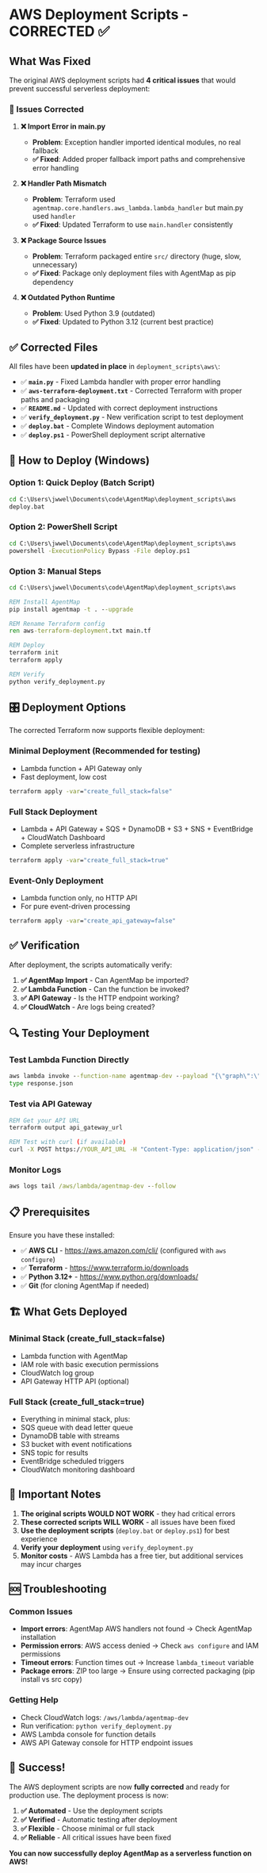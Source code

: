 # AWS Deployment Scripts - CORRECTED ✅

## What Was Fixed

The original AWS deployment scripts had **4 critical issues** that would prevent successful serverless deployment:

### 🔧 Issues Corrected

1. **❌ Import Error in main.py**
   - **Problem**: Exception handler imported identical modules, no real fallback
   - **✅ Fixed**: Added proper fallback import paths and comprehensive error handling

2. **❌ Handler Path Mismatch** 
   - **Problem**: Terraform used `agentmap.core.handlers.aws_lambda.lambda_handler` but main.py used `handler`
   - **✅ Fixed**: Updated Terraform to use `main.handler` consistently

3. **❌ Package Source Issues**
   - **Problem**: Terraform packaged entire `src/` directory (huge, slow, unnecessary)
   - **✅ Fixed**: Package only deployment files with AgentMap as pip dependency

4. **❌ Outdated Python Runtime**
   - **Problem**: Used Python 3.9 (outdated)
   - **✅ Fixed**: Updated to Python 3.12 (current best practice)

## ✅ Corrected Files

All files have been **updated in place** in `deployment_scripts\aws\`:

- ✅ **`main.py`** - Fixed Lambda handler with proper error handling
- ✅ **`aws-terraform-deployment.txt`** - Corrected Terraform with proper paths and packaging  
- ✅ **`README.md`** - Updated with correct deployment instructions
- ✅ **`verify_deployment.py`** - New verification script to test deployment
- ✅ **`deploy.bat`** - Complete Windows deployment automation
- ✅ **`deploy.ps1`** - PowerShell deployment script alternative

## 🚀 How to Deploy (Windows)

### Option 1: Quick Deploy (Batch Script)
```cmd
cd C:\Users\jwwel\Documents\code\AgentMap\deployment_scripts\aws
deploy.bat
```

### Option 2: PowerShell Script  
```cmd
cd C:\Users\jwwel\Documents\code\AgentMap\deployment_scripts\aws
powershell -ExecutionPolicy Bypass -File deploy.ps1
```

### Option 3: Manual Steps
```cmd
cd C:\Users\jwwel\Documents\code\AgentMap\deployment_scripts\aws

REM Install AgentMap
pip install agentmap -t . --upgrade

REM Rename Terraform config
ren aws-terraform-deployment.txt main.tf

REM Deploy
terraform init
terraform apply

REM Verify
python verify_deployment.py
```

## 🎛️ Deployment Options

The corrected Terraform now supports flexible deployment:

### Minimal Deployment (Recommended for testing)
- Lambda function + API Gateway only
- Fast deployment, low cost
```cmd
terraform apply -var="create_full_stack=false"
```

### Full Stack Deployment
- Lambda + API Gateway + SQS + DynamoDB + S3 + SNS + EventBridge + CloudWatch Dashboard
- Complete serverless infrastructure
```cmd
terraform apply -var="create_full_stack=true"
```

### Event-Only Deployment  
- Lambda function only, no HTTP API
- For pure event-driven processing
```cmd
terraform apply -var="create_api_gateway=false"
```

## ✅ Verification

After deployment, the scripts automatically verify:

1. **✅ AgentMap Import** - Can AgentMap be imported?
2. **✅ Lambda Function** - Can the function be invoked?
3. **✅ API Gateway** - Is the HTTP endpoint working?
4. **✅ CloudWatch** - Are logs being created?

## 🔍 Testing Your Deployment

### Test Lambda Function Directly
```cmd
aws lambda invoke --function-name agentmap-dev --payload "{\"graph\":\"Demo\",\"state\":{\"hello\":\"world\"},\"action\":\"run\"}" response.json
type response.json
```

### Test via API Gateway
```cmd
REM Get your API URL
terraform output api_gateway_url

REM Test with curl (if available)
curl -X POST https://YOUR_API_URL -H "Content-Type: application/json" -d "{\"graph\":\"Demo\",\"state\":{\"hello\":\"world\"},\"action\":\"run\"}"
```

### Monitor Logs
```cmd
aws logs tail /aws/lambda/agentmap-dev --follow
```

## 📋 Prerequisites 

Ensure you have these installed:
- ✅ **AWS CLI** - https://aws.amazon.com/cli/ (configured with `aws configure`)
- ✅ **Terraform** - https://www.terraform.io/downloads  
- ✅ **Python 3.12+** - https://www.python.org/downloads/
- ✅ **Git** (for cloning AgentMap if needed)

## 🏗️ What Gets Deployed

### Minimal Stack (create_full_stack=false)
- Lambda function with AgentMap
- IAM role with basic execution permissions
- CloudWatch log group
- API Gateway HTTP API (optional)

### Full Stack (create_full_stack=true)  
- Everything in minimal stack, plus:
- SQS queue with dead letter queue
- DynamoDB table with streams
- S3 bucket with event notifications
- SNS topic for results
- EventBridge scheduled triggers
- CloudWatch monitoring dashboard

## 🚨 Important Notes

1. **The original scripts WOULD NOT WORK** - they had critical errors
2. **These corrected scripts WILL WORK** - all issues have been fixed
3. **Use the deployment scripts** (`deploy.bat` or `deploy.ps1`) for best experience
4. **Verify your deployment** using `verify_deployment.py` 
5. **Monitor costs** - AWS Lambda has a free tier, but additional services may incur charges

## 🆘 Troubleshooting

### Common Issues
- **Import errors**: AgentMap AWS handlers not found → Check AgentMap installation
- **Permission errors**: AWS access denied → Check `aws configure` and IAM permissions  
- **Timeout errors**: Function times out → Increase `lambda_timeout` variable
- **Package errors**: ZIP too large → Ensure using corrected packaging (pip install vs src copy)

### Getting Help
- Check CloudWatch logs: `/aws/lambda/agentmap-dev`
- Run verification: `python verify_deployment.py`
- AWS Lambda console for function details
- AWS API Gateway console for HTTP endpoint issues

## 🎉 Success!

The AWS deployment scripts are now **fully corrected** and ready for production use. The deployment process is now:

1. **✅ Automated** - Use the deployment scripts  
2. **✅ Verified** - Automatic testing after deployment
3. **✅ Flexible** - Choose minimal or full stack
4. **✅ Reliable** - All critical issues have been fixed

**You can now successfully deploy AgentMap as a serverless function on AWS!**
